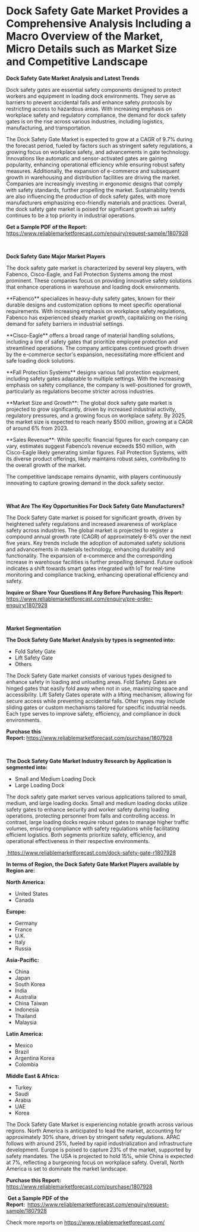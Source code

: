 <p><h1>Dock Safety Gate Market Provides a Comprehensive Analysis Including a Macro Overview of the Market, Micro Details such as Market Size and Competitive Landscape</h1></p><p><strong>Dock Safety Gate Market Analysis and Latest Trends</strong></p>
<p><p>Dock safety gates are essential safety components designed to protect workers and equipment in loading dock environments. They serve as barriers to prevent accidental falls and enhance safety protocols by restricting access to hazardous areas. With increasing emphasis on workplace safety and regulatory compliance, the demand for dock safety gates is on the rise across various industries, including logistics, manufacturing, and transportation.</p><p>The Dock Safety Gate Market is expected to grow at a CAGR of 9.7% during the forecast period, fueled by factors such as stringent safety regulations, a growing focus on workplace safety, and advancements in gate technology. Innovations like automatic and sensor-activated gates are gaining popularity, enhancing operational efficiency while ensuring robust safety measures. Additionally, the expansion of e-commerce and subsequent growth in warehousing and distribution facilities are driving the market. Companies are increasingly investing in ergonomic designs that comply with safety standards, further propelling the market. Sustainability trends are also influencing the production of dock safety gates, with more manufacturers emphasizing eco-friendly materials and practices. Overall, the dock safety gate market is poised for significant growth as safety continues to be a top priority in industrial operations.</p></p>
<p><strong>Get a Sample PDF of the Report:&nbsp;</strong> <a href="https://www.reliablemarketforecast.com/enquiry/request-sample/1807928?utm_campaign=2294&utm_medium=2&utm_source=Github&utm_content=ia&utm_term=10042025&utm_id=dock-safety-gate">https://www.reliablemarketforecast.com/enquiry/request-sample/1807928</a></p>
<p>&nbsp;</p>
<p><strong>Dock Safety Gate Major Market Players</strong></p>
<p><p>The dock safety gate market is characterized by several key players, with Fabenco, Cisco-Eagle, and Fall Protection Systems among the most prominent. These companies focus on providing innovative safety solutions that enhance operations in warehouse and loading dock environments.</p><p>**Fabenco** specializes in heavy-duty safety gates, known for their durable designs and customization options to meet specific operational requirements. With increasing emphasis on workplace safety regulations, Fabenco has experienced steady market growth, capitalizing on the rising demand for safety barriers in industrial settings.</p><p>**Cisco-Eagle** offers a broad range of material handling solutions, including a line of safety gates that prioritize employee protection and streamlined operations. The company anticipates continued growth driven by the e-commerce sector's expansion, necessitating more efficient and safe loading dock solutions.</p><p>**Fall Protection Systems** designs various fall protection equipment, including safety gates adaptable to multiple settings. With the increasing emphasis on safety compliance, the company is well-positioned for growth, particularly as regulations become stricter across industries.</p><p>**Market Size and Growth**: The global dock safety gate market is projected to grow significantly, driven by increased industrial activity, regulatory pressures, and a growing focus on workplace safety. By 2025, the market size is expected to reach nearly $500 million, growing at a CAGR of around 6% from 2023.</p><p>**Sales Revenue**: While specific financial figures for each company can vary, estimates suggest Fabenco’s revenue exceeds $50 million, with Cisco-Eagle likely generating similar figures. Fall Protection Systems, with its diverse product offerings, likely maintains robust sales, contributing to the overall growth of the market.</p><p>The competitive landscape remains dynamic, with players continuously innovating to capture growing demand in the dock safety sector.</p></p>
<p>&nbsp;</p>
<p><strong>What Are The Key Opportunities For Dock Safety Gate Manufacturers?</strong></p>
<p><p>The Dock Safety Gate market is poised for significant growth, driven by heightened safety regulations and increased awareness of workplace safety across industries. The global market is projected to register a compound annual growth rate (CAGR) of approximately 6-8% over the next five years. Key trends include the adoption of automated safety solutions and advancements in materials technology, enhancing durability and functionality. The expansion of e-commerce and the corresponding increase in warehouse facilities is further propelling demand. Future outlook indicates a shift towards smart gates integrated with IoT for real-time monitoring and compliance tracking, enhancing operational efficiency and safety.</p></p>
<p><strong>Inquire or Share Your Questions If Any Before Purchasing This Report:</strong> <a href="https://www.reliablemarketforecast.com/enquiry/pre-order-enquiry/1807928?utm_campaign=2294&utm_medium=2&utm_source=Github&utm_content=ia&utm_term=10042025&utm_id=dock-safety-gate">https://www.reliablemarketforecast.com/enquiry/pre-order-enquiry/1807928</a></p>
<p>&nbsp;</p>
<p><strong>Market Segmentation</strong></p>
<p><strong>The Dock Safety Gate Market Analysis by types is segmented into:</strong></p>
<p><ul><li>Fold Safety Gate</li><li>Lift Safety Gate</li><li>Others</li></ul></p>
<p><p>The Dock Safety Gate market consists of various types designed to enhance safety in loading and unloading areas. Fold Safety Gates are hinged gates that easily fold away when not in use, maximizing space and accessibility. Lift Safety Gates operate with a lifting mechanism, allowing for secure access while preventing accidental falls. Other types may include sliding gates or custom mechanisms tailored for specific industrial needs. Each type serves to improve safety, efficiency, and compliance in dock environments.</p></p>
<p><strong>Purchase this Report:&nbsp;</strong><a href="https://www.reliablemarketforecast.com/purchase/1807928?utm_campaign=2294&utm_medium=2&utm_source=Github&utm_content=ia&utm_term=10042025&utm_id=dock-safety-gate">https://www.reliablemarketforecast.com/purchase/1807928</a></p>
<p>&nbsp;</p>
<p><strong>The Dock Safety Gate Market Industry Research by Application is segmented into:</strong></p>
<p><ul><li>Small and Medium Loading Dock</li><li>Large Loading Dock</li></ul></p>
<p><p>The dock safety gate market serves various applications tailored to small, medium, and large loading docks. Small and medium loading docks utilize safety gates to enhance security and worker safety during loading operations, protecting personnel from falls and controlling access. In contrast, large loading docks require robust gates to manage higher traffic volumes, ensuring compliance with safety regulations while facilitating efficient logistics. Both segments prioritize safety, efficiency, and operational effectiveness in their respective environments.</p></p>
<p><a href="https://www.reliablemarketforecast.com/dock-safety-gate-r1807928?utm_campaign=2294&utm_medium=2&utm_source=Github&utm_content=ia&utm_term=10042025&utm_id=dock-safety-gate">&nbsp;https://www.reliablemarketforecast.com/dock-safety-gate-r1807928</a></p>
<p><strong>In terms of Region, the Dock Safety Gate Market Players available by Region are:</strong></p>
<p>
    <p> <strong> North America: </strong>
        <ul>
            <li>United States</li>
            <li>Canada</li>
        </ul>
        </p> 
    <p> <strong> Europe: </strong>
        <ul>
            <li>Germany</li>
            <li>France</li>
            <li>U.K.</li>
            <li>Italy</li>
            <li>Russia</li>
        </ul>
        </p> 
    <p> <strong> Asia-Pacific: </strong>
        <ul>
            <li>China</li>
            <li>Japan</li>
            <li>South Korea</li>
            <li>India</li>
            <li>Australia</li>
            <li>China Taiwan</li>
            <li>Indonesia</li>
            <li>Thailand</li>
            <li>Malaysia</li>
        </ul>
        </p> 
    <p> <strong> Latin America: </strong>
        <ul>
            <li>Mexico</li>
            <li>Brazil</li>
            <li>Argentina Korea</li>
            <li>Colombia</li>
        </ul>
        </p> 
    <p> <strong> Middle East & Africa: </strong>
        <ul>
            <li>Turkey</li>
            <li>Saudi</li>
            <li>Arabia</li>
            <li>UAE</li>
            <li>Korea</li>
        </ul>
    </p>
    </p>
<p><p>The Dock Safety Gate Market is experiencing notable growth across various regions. North America is anticipated to lead the market, accounting for approximately 30% share, driven by stringent safety regulations. APAC follows with around 25%, fueled by rapid industrialization and infrastructure development. Europe is poised to capture 23% of the market, supported by safety mandates. The USA is projected to hold 15%, while China is expected at 7%, reflecting a burgeoning focus on workplace safety. Overall, North America is set to dominate the market landscape.</p></p>
<p><strong>Purchase this Report: </strong><a href="https://www.reliablemarketforecast.com/purchase/1807928?utm_campaign=2294&utm_medium=2&utm_source=Github&utm_content=ia&utm_term=10042025&utm_id=dock-safety-gate">https://www.reliablemarketforecast.com/purchase/1807928</a></p>
<p>&nbsp;<strong>Get a Sample PDF of the Report:&nbsp;&nbsp;</strong><a href="https://www.reliablemarketforecast.com/enquiry/request-sample/1807928?utm_campaign=2294&utm_medium=2&utm_source=Github&utm_content=ia&utm_term=10042025&utm_id=dock-safety-gate">https://www.reliablemarketforecast.com/enquiry/request-sample/1807928</a></p>
<p><strong></strong></p>
<p>Check more reports on <a href="https://www.reliablemarketforecast.com/?utm_campaign=2294&utm_medium=2&utm_source=Github&utm_content=ia&utm_term=10042025&utm_id=dock-safety-gate">https://www.reliablemarketforecast.com/</a></p>